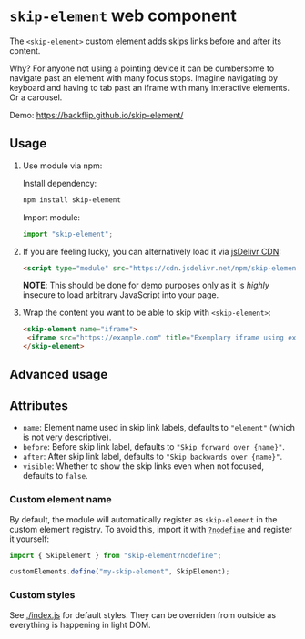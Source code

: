 # `skip-element` web component

The `<skip-element>` custom element adds skips links before and after its content.

Why? For anyone not using a pointing device it can be cumbersome to navigate past an element with many focus stops. Imagine navigating by keyboard and having to tab past an iframe with many interactive elements. Or a carousel.

Demo: https://backflip.github.io/skip-element/

## Usage

1. Use module via npm:

   Install dependency:

   ```sh
   npm install skip-element
   ```

   Import module:

   ```js
   import "skip-element";
   ```

2. If you are feeling lucky, you can alternatively load it via [jsDelivr CDN](https://www.jsdelivr.com):

   ```html
   <script type="module" src="https://cdn.jsdelivr.net/npm/skip-element@1.0.0"></script>
   ```

   **NOTE**: This should be done for demo purposes only as it is _highly_ insecure to load arbitrary JavaScript into your page.

3. Wrap the content you want to be able to skip with `<skip-element>`:

   ```html
   <skip-element name="iframe">
   	<iframe src="https://example.com" title="Exemplary iframe using example.com"></iframe>
   </skip-element>
   ```

## Advanced usage

## Attributes

- `name`: Element name used in skip link labels, defaults to `"element"` (which is not very descriptive).
- `before`: Before skip link label, defaults to `"Skip forward over {name}"`.
- `after`: After skip link label, defaults to `"Skip backwards over {name}"`.
- `visible`: Whether to show the skip links even when not focused, defaults to `false`.

### Custom element name

By default, the module will automatically register as `skip-element` in the custom element registry. To avoid this, import it with [`?nodefine`](https://www.zachleat.com/web/nodefine/) and register it yourself:

```js
import { SkipElement } from "skip-element?nodefine";

customElements.define("my-skip-element", SkipElement);
```

### Custom styles

See [./index.js]() for default styles. They can be overriden from outside as everything is happening in light DOM.
